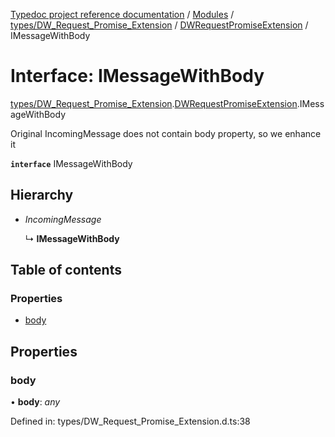 [Typedoc project reference documentation](../README.md) / [Modules](../modules.md) / [types/DW_Request_Promise_Extension](../modules/types_dw_request_promise_extension.md) / [DWRequestPromiseExtension](../modules/types_dw_request_promise_extension.dwrequestpromiseextension.md) / IMessageWithBody

# Interface: IMessageWithBody

[types/DW_Request_Promise_Extension](../modules/types_dw_request_promise_extension.md).[DWRequestPromiseExtension](../modules/types_dw_request_promise_extension.dwrequestpromiseextension.md).IMessageWithBody

Original IncomingMessage does not contain body property, so we enhance it

**`interface`** IMessageWithBody

## Hierarchy

* *IncomingMessage*

  ↳ **IMessageWithBody**

## Table of contents

### Properties

- [body](types_dw_request_promise_extension.dwrequestpromiseextension.imessagewithbody.md#body)

## Properties

### body

• **body**: *any*

Defined in: types/DW_Request_Promise_Extension.d.ts:38
